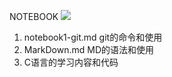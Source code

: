 NOTEBOOK
![](https://timgsa.baidu.com/timg?image&quality=80&size=b9999_10000&sec=1489508191371&di=b37ff70f403b0932abbc6377cb9770cd&imgtype=0&src=http%3A%2F%2Fimage14-c.poco.cn%2Fmypoco%2Fqing%2F20130117%2F10%2F456314580350230615_690x517_220.jpg)
1. notebook1-git.md
git的命令和使用
2. MarkDown.md
MD的语法和使用
3. C语言的学习内容和代码
